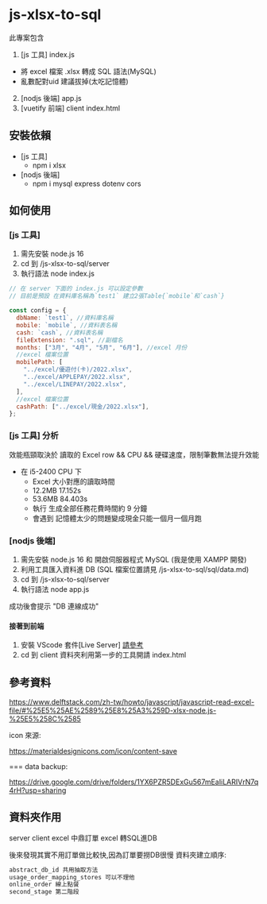 # js-xlsx-to-sql

此專案包含

1.  [js 工具] index.js

- 將 excel 檔案 .xlsx 轉成 SQL 語法(MySQL)
- 亂數配對uid 建議拔掉(太吃記憶體)

2.  [nodjs 後端] app.js
3.  [vuetify 前端] client index.html

## 安裝依賴

- [js 工具]
  - npm i xlsx
- [nodjs 後端]
  - npm i mysql express dotenv cors

## 如何使用

### [js 工具]

1. 需先安裝 node.js 16
2. cd 到 /js-xlsx-to-sql/server
3. 執行語法 node index.js

```js
// 在 server 下面的 index.js 可以設定參數
// 目前是預設 在資料庫名稱為`test1` 建立2張Table{`mobile`和`cash`}

const config = {
  dbName: `test1`, //資料庫名稱
  mobile: `mobile`, //資料表名稱
  cash: `cash`, //資料表名稱
  fileExtension: ".sql", //副檔名
  months: ["3月", "4月", "5月", "6月"], //excel 月份
  //excel 檔案位置
  mobilePath: [
    "../excel/優遊付(卡)/2022.xlsx",
    "../excel/APPLEPAY/2022.xlsx",
    "../excel/LINEPAY/2022.xlsx",
  ],
  //excel 檔案位置
  cashPath: ["../excel/現金/2022.xlsx"],
};
```

### [js 工具] 分析

效能瓶頸取決於 讀取的 Excel row && CPU && 硬碟速度，限制筆數無法提升效能

- 在 i5-2400 CPU 下
  - Excel 大小對應的讀取時間
  - 12.2MB 17.152s
  - 53.6MB 84.403s
  - 執行 生成全部任務花費時間約 9 分鐘
  - 會遇到 記憶體太少的問題變成現金只能一個月一個月跑

### [nodjs 後端]

1. 需先安裝 node.js 16 和 開啟伺服器程式 MySQL (我是使用 XAMPP 開發)
2. 利用工具匯入資料進 DB (SQL 檔案位置請見 /js-xlsx-to-sql/sql/data.md)
3. cd 到 /js-xlsx-to-sql/server
4. 執行語法 node app.js

成功後會提示 "DB 連線成功"

#### 接著到前端

1. 安裝 VScode 套件[Live Server] [請參考](https://mnya.tw/cc/word/1430.html)
2. cd 到 client 資料夾利用第一步的工具開請 index.html

## 參考資料

https://www.delftstack.com/zh-tw/howto/javascript/javascript-read-excel-file/#%25E5%25AE%2589%25E8%25A3%259D-xlsx-node.js-%25E5%258C%2585

icon 來源:

https://materialdesignicons.com/icon/content-save

===
data backup: 

https://drive.google.com/drive/folders/1YX6PZR5DExGu567mEaIiLARIVrN7q4rH?usp=sharing

## 資料夾作用
server
client
excel
中鼎訂單 excel 轉SQL進DB

後來發現其實不用訂單做比較快,因為訂單要撈DB很慢
資料夾建立順序:
```md
abstract_db_id 共用抽取方法
usage_order_mapping_stores 可以不理他
online_order 線上點餐
second_stage 第二階段
```